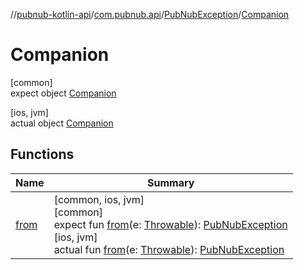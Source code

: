 //[pubnub-kotlin-api](../../../../index.md)/[com.pubnub.api](../../index.md)/[PubNubException](../index.md)/[Companion](index.md)

# Companion

[common]\
expect object [Companion](index.md)

[ios, jvm]\
actual object [Companion](index.md)

## Functions

| Name | Summary |
|---|---|
| [from](from.md) | [common, ios, jvm]<br>[common]<br>expect fun [from](from.md)(e: [Throwable](https://kotlinlang.org/api/latest/jvm/stdlib/kotlin/-throwable/index.html)): [PubNubException](../index.md)<br>[ios, jvm]<br>actual fun [from](from.md)(e: [Throwable](https://kotlinlang.org/api/latest/jvm/stdlib/kotlin/-throwable/index.html)): [PubNubException](../index.md) |
